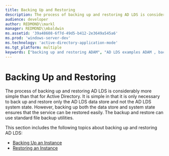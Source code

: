 ```yaml
---
title: Backing Up and Restoring
description: The process of backing up and restoring AD LDS is considerably more simple than that for Active Directory.
audience: developer
author: REDMOND\\markl
manager: REDMOND\\mbaldwin
ms.assetid: '39a48608-6f7d-49d5-b412-2e3649a545a6'
ms.prod: 'windows-server-dev'
ms.technology: 'active-directory-application-mode'
ms.tgt_platform: multiple
keywords: ["backing up and restoring ADAM", "AD LDS examples ADAM , backing up and restoring"]
---
```


# Backing Up and Restoring

The process of backing up and restoring AD LDS is considerably more simple than that for Active Directory. It is simple in that it is only necessary to back up and restore only the AD LDS data store and not the AD LDS system state. However, backing up both the data store and system state ensures that the service can be restored easily. The backup and restore can use standard file backup utilities.

This section includes the following topics about backing up and restoring AD LDS:

-   [Backing Up an Instance](backing-up-an-instance.md)
-   [Restoring an Instance](restoring-an-instance.md)

 

 




